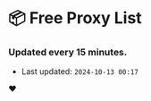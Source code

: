 # :package: Free Proxy List
### Updated every 15 minutes.

- Last updated: `2024-10-13 00:17`

:heart:
